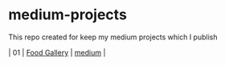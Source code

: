 # medium-projects
This repo created for keep my medium projects which I publish

| 01  | [Food Gallery](https://github.com/ahmetsuhan/medium-projects/tree/main/react-redux-using/food-gallery)           | [medium](https://ahmetsuhanoka.medium.com/redux-in-react-54e05e56077e)      |
